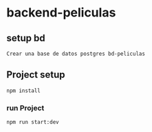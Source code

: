 # backend-peliculas

## setup bd
```
Crear una base de datos postgres bd-peliculas
```

## Project setup
```
npm install
```

### run Project
```
npm run start:dev
```

